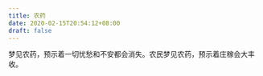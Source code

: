 ```yaml
---
title: 农药
date: 2020-02-15T20:54:12+08:00
draft: false
---
```


梦见农药，预示着一切忧愁和不安都会消失。农民梦见农药，预示着庄稼会大丰收。